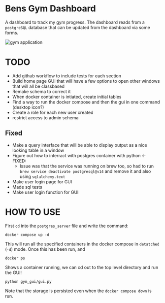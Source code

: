 # Bens Gym Dashboard

A dashboard to track my gym progress. The dashboard reads from a `postgreSQL` database that can be updated from the dashboard via some forms.

![gym application](https://user-images.githubusercontent.com/90726430/223159668-df36c78a-0ffe-43d1-8fd0-51809f12d836.png)


# TODO

- Add github workflow to include tests for each section
- Build home page GUI that will have a few options to open other windows that will all be classbased
- Remake schema to correct it 
- When docker container is intiated, create initial tables
- Find a way to run the docker compose and then the gui in one command (desktop icon?)
- Create a role for each new user created
- restrict access to admin schema

## Fixed

- Make a query interface that will be able to display output as a nice looking table in a window
- Figure out how to interract with postgres container with python <- FIXED:
  - Issue was that the service was running on brew too, so had to run `brew service deactivate postgresql@v14` and remove it and also using `sqlalchemy.text`
- Make user login page for GUI
- Made sql tests
- Make user login function for GUI

# HOW TO USE

First `cd` into the `postgres_server` file and write the command:

```shell
docker compose up -d
```

This will run all the specified containers in the docker compose in `detatched` (`-d`) mode. Once this has been run, and 

```shell
docker ps
```

Shows a container running, we can cd out to the top level directory and run the GUI!

```shell
python gym_gui/gui.py
```

Note that the storage is persisted even when the `docker compose down` is run.
